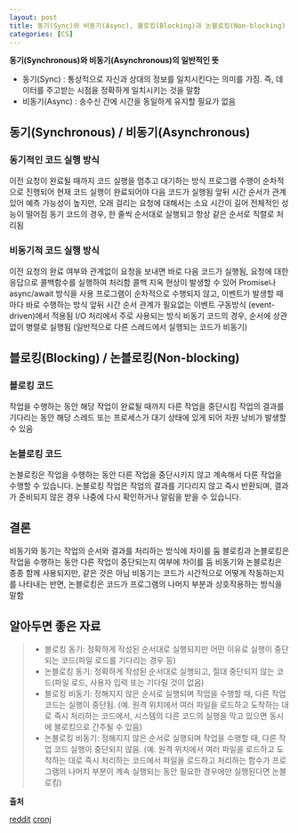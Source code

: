 ```yaml
---
layout: post
title: 동기(Sync)와 비동기(Async), 블로킹(Blocking)과 논블로킹(Non-blocking)
categories: [CS]
---
```


**동기(Synchronous)와 비동기(Asynchronous)의 일반적인 뜻**

- 동기(Sync) : 통상적으로 자신과 상대의 정보를 일치시킨다는 의미를 가짐. 즉, 데이터를 주고받는 시점을 정확하게 일치시키는 것을 말함
- 비동기(Async) : 송수신 간에 시간을 동일하게 유지할 필요가 없음

## 동기(Synchronous) / 비동기(Asynchronous)

### 동기적인 코드 실행 방식

이전 요청이 완료될 때까지 코드 실행을 멈추고 대기하는 방식
프로그램 수행이 순차적으로 진행되어 현재 코드 실행이 완료되어야 다음 코드가 실행됨
앞뒤 시간 순서가 관계 있어 예측 가능성이 높지만, 오래 걸리는 요청에 대해서는 소요 시간이 길어 전체적인 성능이 떨어짐
동기 코드의 경우, 한 줄씩 순서대로 실행되고 항상 같은 순서로 직렬로 처리됨

### 비동기적 코드 실행 방식

이전 요청의 완료 여부와 관계없이 요청을 보내면 바로 다음 코드가 실행됨, 요청에 대한 응답으로 콜백함수를 실행하여 처리함
콜백 지옥 현상이 발생할 수 있어 Promise나 async/await 방식을 사용
프로그램이 순차적으로 수행되지 않고, 이벤트가 발생할 때마다 바로 수행하는 방식
앞뒤 시간 순서 관계가 필요없는 이벤트 구동방식 (event-driven)에서 적용됨
I/O 처리에서 주로 사용되는 방식
비동기 코드의 경우, 순서에 상관없이 병렬로 실행됨 (일반적으로 다른 스레드에서 실행되는 코드가 비동기)

## 블로킹(Blocking) / 논블로킹(Non-blocking)

### 블로킹 코드

작업을 수행하는 동안 해당 작업이 완료될 때까지 다른 작업을 중단시킴
작업의 결과를 기다리는 동안 해당 스레드 또는 프로세스가 대기 상태에 있게 되어 자원 낭비가 발생할 수 있음

### 논블로킹 코드

논블로킹은 작업을 수행하는 동안 다른 작업을 중단시키지 않고 계속해서 다른 작업을 수행할 수 있습니다.
논블로킹 작업은 작업의 결과를 기다리지 않고 즉시 반환되며, 결과가 준비되지 않은 경우 나중에 다시 확인하거나 알림을 받을 수 있습니다.

## 결론

비동기와 동기는 작업의 순서와 결과를 처리하는 방식에 차이를 둠
블로킹과 논블로킹은 작업을 수행하는 동안 다른 작업이 중단되는지 여부에 차이를 둠
비동기와 논블로킹은 종종 함께 사용되지만, 같은 것은 아님
비동기는 코드가 시간적으로 어떻게 작동하는지를 나타내는 반면, 논블로킹은 코드가 프로그램의 나머지 부분과 상호작용하는 방식을 말함

## 알아두면 좋은 자료

> - 블로킹 동기: 정확하게 작성된 순서대로 실행되지만 어떤 이유로 실행이 중단되는 코드(파일 로드를 기다리는 경우 등)
> - 논블로킹 동기: 정확하게 작성된 순서대로 실행되고, 절대 중단되지 않는 코드(파일 로드, 사용자 입력 또는 기다릴 것이 없음)
> - 블로킹 비동기: 정해지지 않은 순서로 실행되며 작업을 수행할 때, 다른 작업 코드는 실행이 중단됨. (예. 원격 위치에서 여러 파일을 로드하고 도착하는 대로 즉시 처리하는 코드에서, 시스템의 다른 코드의 실행을 막고 있으면 동시에 블로킹으로 간주될 수 있음)
> - 논블로킹 비동기: 정해지지 않은 순서로 실행되며 작업을 수행할 때, 다른 작업 코드 실행이 중단되지 않음. (예. 원격 위치에서 여러 파일을 로드하고 도착하는 대로 즉시 처리하는 코드에서 파일을 로드하고 처리하는 함수가 프로그램의 나머지 부분이 계속 실행되는 동안 필요한 경우에만 실행된다면 논블로킹)

**출처**

[reddit](https://www.reddit.com/r/learnprogramming/comments/apkteq/what_are_the_differences_between_blocking/)
[cronj](https://www.cronj.com/blog/node-js-non-blocking-asynchronous-blocking-synchronous/)
